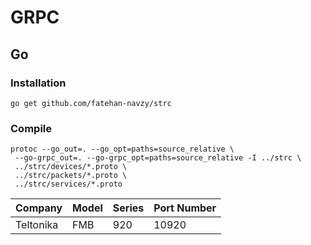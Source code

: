 # GRPC

## Go

### Installation

```
go get github.com/fatehan-navzy/strc
```

### Compile

```
protoc --go_out=. --go_opt=paths=source_relative \
 --go-grpc_out=. --go-grpc_opt=paths=source_relative -I ../strc \
 ../strc/devices/*.proto \
 ../strc/packets/*.proto \
 ../strc/services/*.proto
```

| Company   | Model | Series | Port Number |
| --------- | ----- | ------ | ----------- |
| Teltonika | FMB   | 920    | 10920       |
